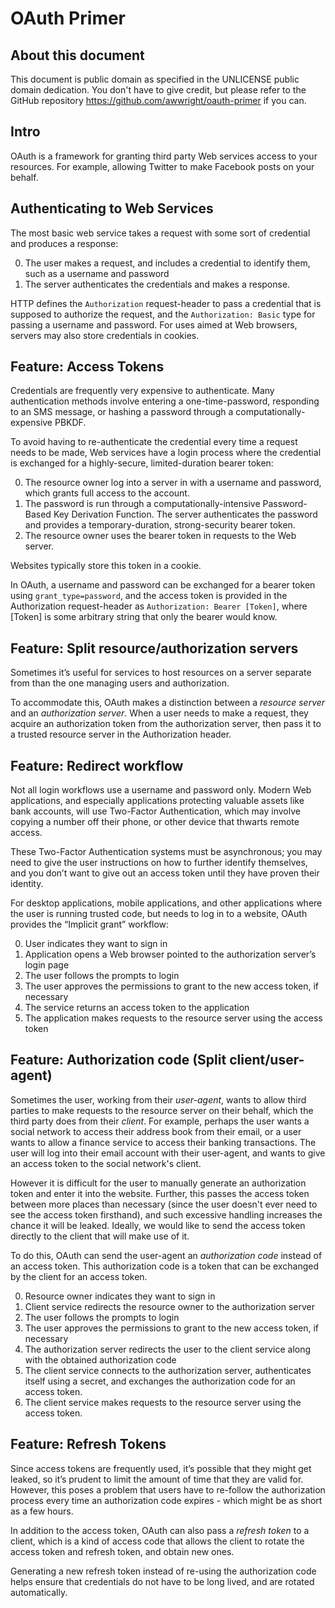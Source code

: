 # OAuth Primer

## About this document

This document is public domain as specified in the UNLICENSE public domain dedication. You don't have to give credit, but please refer to the GitHub repository <https://github.com/awwright/oauth-primer> if you can.



## Intro

OAuth is a framework for granting third party Web services access to your resources. For example, allowing Twitter to make Facebook posts on your behalf.



## Authenticating to Web Services

The most basic web service takes a request with some sort of credential and produces a response:

0. The user makes a request, and includes a credential to identify them, such as a username and password
0. The server authenticates the credentials and makes a response.

HTTP defines the `Authorization` request-header to pass a credential that is supposed to authorize the request, and the `Authorization: Basic` type for passing a username and password. For uses aimed at Web browsers, servers may also store credentials in cookies.



## Feature: Access Tokens

Credentials are frequently very expensive to authenticate. Many authentication methods involve entering a one-time-password, responding to an SMS message, or hashing a password through a computationally-expensive PBKDF.

To avoid having to re-authenticate the credential every time a request needs to be made, Web services have a login process where the credential is exchanged for a highly-secure, limited-duration bearer token:

0. The resource owner log into a server in with a username and password, which grants full access to the account.
0. The password is run through a computationally-intensive Password-Based Key Derivation Function. The server authenticates the password and provides a temporary-duration, strong-security bearer token.
0. The resource owner uses the bearer token in requests to the Web server.

Websites typically store this token in a cookie.

In OAuth, a username and password can be exchanged for a bearer token using `grant_type=password`, and the access token is provided in the Authorization request-header as `Authorization: Bearer [Token]`, where [Token] is some arbitrary string that only the bearer would know.



## Feature: Split resource/authorization servers

Sometimes it’s useful for services to host resources on a server separate from than the one managing users and authorization.

To accommodate this, OAuth makes a distinction between a _resource server_ and an _authorization server_. When a user needs to make a request, they acquire an authorization token from the authorization server, then pass it to a trusted resource server in the Authorization header.



## Feature: Redirect workflow

Not all login workflows use a username and password only. Modern Web applications, and especially applications protecting valuable assets like bank accounts, will use Two-Factor Authentication, which may involve copying a number off their phone, or other device that thwarts remote access.

These Two-Factor Authentication systems must be asynchronous; you may need to give the user instructions on how to further identify themselves, and you don’t want to give out an access token until they have proven their identity.

For desktop applications, mobile applications, and other applications where the user is running trusted code, but needs to log in to a website, OAuth provides the “Implicit grant” workflow:

0. User indicates they want to sign in
0. Application opens a Web browser pointed to the authorization server’s login page
0. The user follows the prompts to login
0. The user approves the permissions to grant to the new access token, if necessary
0. The service returns an access token to the application
0. The application makes requests to the resource server using the access token



## Feature: Authorization code (Split client/user-agent)

Sometimes the user, working from their _user-agent_, wants to allow third parties to make requests to the resource server on their behalf, which the third party does from their _client_. For example, perhaps the user wants a social network to access their address book from their email, or a user wants to allow a finance service to access their banking transactions. The user will log into their email account with their user-agent, and wants to give an access token to the social network's client.

However it is difficult for the user to manually generate an authorization token and enter it into the website. Further, this passes the access token between more places than necessary (since the user doesn't ever need to see the access token firsthand), and such excessive handling increases the chance it will be leaked. Ideally, we would like to send the access token directly to the client that will make use of it.

To do this, OAuth can send the user-agent an _authorization code_ instead of an access token. This authorization code is a token that can be exchanged by the client for an access token.

0. Resource owner indicates they want to sign in
0. Client service redirects the resource owner to the authorization server
0. The user follows the prompts to login
0. The user approves the permissions to grant to the new access token, if necessary
0. The authorization server redirects the user to the client service along with the obtained authorization code
0. The client service connects to the authorization server, authenticates itself using a secret, and exchanges the authorization code for an access token.
0. The client service makes requests to the resource server using the access token.



## Feature: Refresh Tokens

Since access tokens are frequently used, it’s possible that they might get leaked, so it’s prudent to limit the amount of time that they are valid for. However, this poses a problem that users have to re-follow the authorization process every time an authorization code expires - which might be as short as a few hours.

In addition to the access token, OAuth can also pass a _refresh token_ to a client, which is a kind of access code that allows the client to rotate the access token and refresh token, and obtain new ones.

Generating a new refresh token instead of re-using the authorization code helps ensure that credentials do not have to be long lived, and are rotated automatically.
